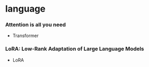 # language

<!-- ### Efficient Estimation of Word Representations in Vector Space
- Word2Vec -->
<!-- ### Learning Phrase Representation using RNN Encoder-Decoder for Statistical Machine Translation
- RNN Encoder-Decoder -->
<!-- ### Sequence to Sequence Learning with Neural Networks
- Seq2Seq -->
<!-- ### Neural Machine Translation by Jointly Learning to Align and Translate
- Bahdanau Attention -->
<!-- ### Effective Approaches to Attention-based Neural Machine Translation
- Luong Attention -->
<!-- ### Enriching Word Vectors with Subword Information
- FastText -->
<!-- ### Deep contextualized word representations
- ELMo -->
<!-- ### GloVe: Global Nectors for Aord Representation
- GloVe -->
<!-- ### LSTM: A Search Space Odyssey
- LSTM -->
### Attention is all you need
- Transformer
<!-- ### Improving Language Understanding by Generative Pre-Training
- GPT1 -->
<!-- ### Glow: Generative Flow with Invertible 1x1 Convolutions
- Glow -->
<!-- ### BERT: Pre-training of Deep Bidirectional Transformers for Language Understanding
- BERT -->
### LoRA: Low-Rank Adaptation of Large Language Models
- LoRA
<!-- ### Reinforcement Learning with Human Feedback: Learning Dynamic Choices via Pessimism
- RLHF -->
<!-- ### Direct Preference Optimization: Your Language Model is Secretly a Reward Model
- DPO: Reward 모델 없이 LLM 파인튜닝하는 방법 -->
